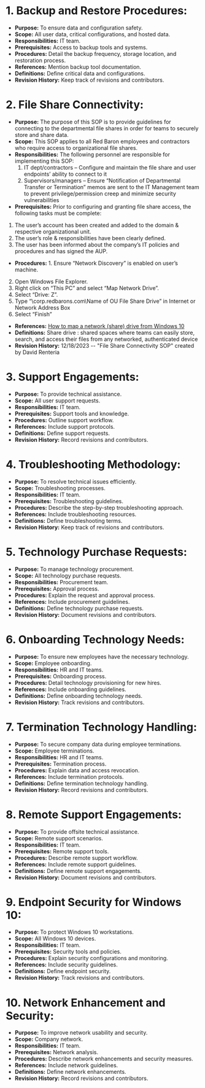 # 1. Backup and Restore Procedures:

- **Purpose:** To ensure data and configuration safety.
- **Scope:** All user data, critical configurations, and hosted data.
- **Responsibilities:** IT team.
- **Prerequisites:** Access to backup tools and systems.
- **Procedures:** Detail the backup frequency, storage location, and restoration process.
- **References:** Mention backup tool documentation.
- **Definitions:** Define critical data and configurations.
- **Revision History:** Keep track of revisions and contributors.

# 2. File Share Connectivity:

- **Purpose:** The purpose of this SOP is to provide guidelines for connecting to the departmental file shares in order for teams to securely store and share data.
- **Scope:** This SOP applies to all Red Baron employees and contractors who require access to organizational file shares.
- **Responsibilities:** The following personnel are responsible for implementing this SOP:
  1.	IT dept/contractors – Configure and maintain the file share and user endpoints’ ability to connect to it
  2.	Supervisors/managers – Ensure “Notification of Departmental Transfer or Termination” memos are sent to the IT Management team to prevent privilege/permission creep and minimize security vulnerabilities
- **Prerequisites:** Prior to configuring and granting file share access, the following tasks must be complete:
1.	The user’s account has been created and added to the domain & respective organizational unit.
2.	The user’s role & responsibilities have been clearly defined.
3.	The user has been informed about the company’s IT policies and procedures and has signed the AUP.
- **Procedures:** 1.	Ensure “Network Discovery” is enabled on user’s machine.
2.	Open Windows File Explorer.
3.	Right click on “This PC” and select “Map Network Drive”.
4.	Select “Drive: Z”.
5.	Type “\\corp.redbarons.com\Name of OU File Share Drive” in Internet or Network Address Box
6.	Select “Finish”
- **References:** [How to map a network (share) drive from Windows 10](https://support.microsoft.com/en-us/windows/map-a-network-drive-in-windows-29ce55d1-34e3-a7e2-4801-131475f9557d)
- **Definitions:** Share drive : shared spaces where teams can easily store, search, and access their files from any networked, authenticated device
- **Revision History:** 12/18/2023 -- "File Share Connectivity SOP" created by David Renteria

# 3. Support Engagements:

- **Purpose:** To provide technical assistance.
- **Scope:** All user support requests.
- **Responsibilities:** IT team.
- **Prerequisites:** Support tools and knowledge.
- **Procedures:** Outline support workflow.
- **References:** Include support protocols.
- **Definitions:** Define support requests.
- **Revision History:** Record revisions and contributors.

# 4. Troubleshooting Methodology:

- **Purpose:** To resolve technical issues efficiently.
- **Scope:** Troubleshooting processes.
- **Responsibilities:** IT team.
- **Prerequisites:** Troubleshooting guidelines.
- **Procedures:** Describe the step-by-step troubleshooting approach.
- **References:** Include troubleshooting resources.
- **Definitions:** Define troubleshooting terms.
- **Revision History:** Keep track of revisions and contributors.

# 5. Technology Purchase Requests:

- **Purpose:** To manage technology procurement.
- **Scope:** All technology purchase requests.
- **Responsibilities:** Procurement team.
- **Prerequisites:** Approval process.
- **Procedures:** Explain the request and approval process.
- **References:** Include procurement guidelines.
- **Definitions:** Define technology purchase requests.
- **Revision History:** Document revisions and contributors.

# 6. Onboarding Technology Needs:

- **Purpose:** To ensure new employees have the necessary technology.
- **Scope:** Employee onboarding.
- **Responsibilities:** HR and IT teams.
- **Prerequisites:** Onboarding process.
- **Procedures:** Detail technology provisioning for new hires.
- **References:** Include onboarding guidelines.
- **Definitions:** Define onboarding technology needs.
- **Revision History:** Track revisions and contributors.

# 7. Termination Technology Handling:

- **Purpose:** To secure company data during employee terminations.
- **Scope:** Employee terminations.
- **Responsibilities:** HR and IT teams.
- **Prerequisites:** Termination process.
- **Procedures:** Explain data and access revocation.
- **References:** Include termination protocols.
- **Definitions:** Define termination technology handling.
- **Revision History:** Record revisions and contributors.

# 8. Remote Support Engagements:

- **Purpose:** To provide offsite technical assistance.
- **Scope:** Remote support scenarios.
- **Responsibilities:** IT team.
- **Prerequisites:** Remote support tools.
- **Procedures:** Describe remote support workflow.
- **References:** Include remote support guidelines.
- **Definitions:** Define remote support engagements.
- **Revision History:** Document revisions and contributors.

# 9. Endpoint Security for Windows 10:

- **Purpose:** To protect Windows 10 workstations.
- **Scope:** All Windows 10 devices.
- **Responsibilities:** IT team.
- **Prerequisites:** Security tools and policies.
- **Procedures:** Explain security configurations and monitoring.
- **References:** Include security guidelines.
- **Definitions:** Define endpoint security.
- **Revision History:** Track revisions and contributors.

# 10. Network Enhancement and Security:

- **Purpose:** To improve network usability and security.
- **Scope:** Company network.
- **Responsibilities:** IT team.
- **Prerequisites:** Network analysis.
- **Procedures:** Describe network enhancements and security measures.
- **References:** Include network guidelines.
- **Definitions:** Define network enhancements.
- **Revision History:** Record revisions and contributors.
